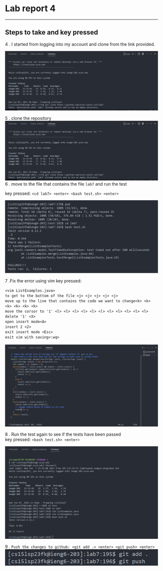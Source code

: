 # Lab report 4

---
## Steps to take and key pressed

4 . I started from logging into my account and clone from the link provided.

![image](1686204180031.png)

5 . clone the repository
![image](1686204180031.png)
6 . move to the file that contains the file `lab7` and run the test

key pressed: `<cd lab7> <enter> <bash test.sh> <enter>`

![image](1686204480575.png)

7 .Fix the error using vim
key pressed: <br> 

`<vim ListExamples.java>` \
`to get to the bottom of the file <j> <j> <j> <j> <j>` \
`move up to the line that contains the code we want to change<k> <k> <k> <k> <k> <k>` <br> 
`move the corsor to '1' <l> <l> <l> <l> <l> <l> <l> <l> <l> <l> <l>` <br> 
`delete '1' <X>` \
`open insert mode<A>` \
`insert 2 <2>` \
`exit insert mode <Esc>` \
`exit vim with saving<:wq>` 
<br>  
![image](1686205138080.png)

8 . Run the test again to see if the tests have been passed \
key pressed: `<bash test.sh> <enter>` 

![image](1686206649080.png)

9 . `Push the changes to github: <git add .> <enter> <git push> <enter>`
![image](1686207083152.png)
